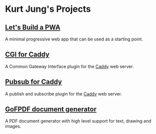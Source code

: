 # Kurt Jung's Projects

## [Let's Build a PWA](https://jung-kurt.github.io/pwa/)

A minimal progressive web app that can be used as a starting point.

## [CGI for Caddy](cgi)

A Common Gateway Interface plugin for the [Caddy](https://caddyserver.com/) web server.

## [Pubsub for Caddy](pubsub)

A publish and subscribe plugin for the [Caddy](https://caddyserver.com/) web server.

## [GoFPDF document generator](gofpdf)

A PDF document generator with high level support for text, drawing and images.


